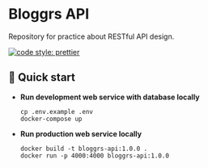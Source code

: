 # Bloggrs API

Repository for practice about RESTful API design.

[![code style: prettier](https://img.shields.io/badge/code_style-prettier-ff69b4.svg)](https://github.com/prettier/prettier)

## 🚀 Quick start

- **Run development web service with database locally**

  ```
  cp .env.example .env
  docker-compose up
  ```

- **Run production web service locally**
  ```
  docker build -t bloggrs-api:1.0.0 .
  docker run -p 4000:4000 bloggrs-api:1.0.0
  ```
